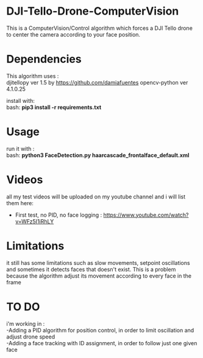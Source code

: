 # DJI-Tello-Drone-ComputerVision
This is a ComputerVision/Control algorithm which forces a DJI Tello drone to center the camera according to your face position.

# Dependencies 
This algorithm uses : <br>
djitellopy ver 1.5 by https://github.com/damiafuentes
opencv-python ver 4.1.0.25 

install with: <br>
bash: <b> pip3 install -r requirements.txt </b>
# Usage 
run it with : <br>
bash: <b> python3 FaceDetection.py haarcascade_frontalface_default.xml </b>

# Videos
all my test videos will be uploaded on my youtube channel and i will list them here: 
- First test, no PID, no face logging : https://www.youtube.com/watch?v=WFz5I1iRhLY

# Limitations

it still has some limitations such as slow movements, setpoint oscillations and sometimes it detects faces that doesn't exist.
This is a problem because the algorithm adjust its movement according to every face in the frame

# TO DO

i'm working in : <br>
-Adding a PID algorithm for position control, in order to limit oscillation and adjust drone speed <br>
-Adding a face tracking with ID assignment, in order to follow just one given face 
